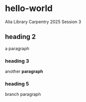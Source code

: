 # hello-world
Alia Library Carpentry 2025 Session 3

## heading 2

a paragraph

### heading 3

another **paragraph**

### heading 5

branch paragraph